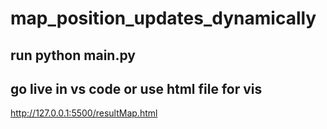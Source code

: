 # map_position_updates_dynamically

## run python main.py

## go live in vs code or use html file for vis

http://127.0.0.1:5500/resultMap.html


